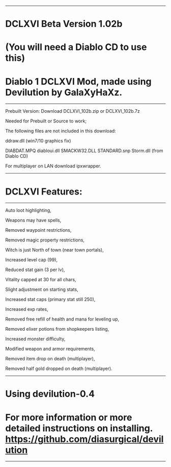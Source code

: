 --------------------------------------------------------------------------------------------------
DCLXVI Beta Version 1.02b 
=======

(You will need a Diablo CD to use this)
=======

Diablo 1 DCLXVI Mod, made using Devilution by GalaXyHaXz.
=======
--------------------------------------------------------------------------------------------------

Prebuilt Version: 
Download DCLXVI_102b.zip or DCLXVI_102b.7z

Needed for Prebuilt or Source to work; 

The following files are not included in this download: 

ddraw.dll (win7/10 graphics fix) 

DIABDAT.MPQ diabloui.dll SMACKW32.DLL STANDARD.snp Storm.dll (from Diablo CD)

For multiplayer on LAN download ipxwrapper.

--------------------------------------------------------------------------------------------------
DCLXVI Features: 
=======
--------------------------------------------------------------------------------------------------

Auto loot highlighting,

Weapons may have spells,

Removed waypoint restrictions, 

Removed magic property restrictions, 

Witch is just North of town (near town portals), 

Increased level cap (99), 

Reduced stat gain (3 per lv), 

Vitality capped at 30 for all chars,

Slight adjustment on starting stats,

Increased stat caps (primary stat still 250), 

Increased exp rates, 

Removed free refill of health and mana for leveling up,

Removed elixer potions from shopkeepers listing,

Increased monster difficulty, 

Modified weapon and armor requirements, 

Removed item drop on death (multiplayer),

Removed half gold dropped on death (multiplayer).

--------------------------------------------------------------------------------------------------
Using devilution-0.4 
=======

For more information or more detailed instructions on installing. https://github.com/diasurgical/devilution
=======
--------------------------------------------------------------------------------------------------